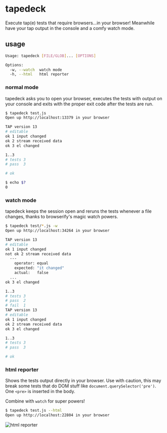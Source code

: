 
# tapedeck

Execute tap(e) tests that require browsers...in your browser!
Meanwhile have your tap output in the console and a comfy watch mode.

## usage

```bash
Usage: tapedeck [FILE/GLOB]... [OPTIONS]

Options:
  -w, --watch  watch mode       
  -h, --html   html reporter

```

### normal mode

tapedeck asks you to open your browser, executes the tests with output on your
console and exits with the proper exit code after the tests are run.

```bash
$ tapedeck test.js
Open up http://localhost:13379 in your browser

TAP version 13
# editable
ok 1 input changed
ok 2 stream received data
ok 3 el changed

1..3
# tests 3
# pass  3

# ok 

$ echo $?
0
```

### watch mode

tapedeck keeps the session open and reruns the tests whenever a file changes,
thanks to browserify's magic watch powers.

```bash
$ tapedeck test/*.js -w
Open up http://localhost:34264 in your browser

TAP version 13
# editable
ok 1 input changed
not ok 2 stream received data
  ---
    operator: equal
    expected: "it changed"
    actual:   false
  ...
ok 3 el changed

1..3
# tests 3
# pass  2
# fail  1
TAP version 13
# editable
ok 1 input changed
ok 2 stream received data
ok 3 el changed

1..3
# tests 3
# pass  3

# ok 
```

### html reporter

Shows the tests output directly in your browser. Use with caution, this may
break some tests that do DOM stuff like `document.querySelector('pre')`.
One `<pre>` is inserted in the body.

Combine with `watch` for super powers!

```bash
$ tapedeck test.js --html
Open up http://localhost:22804 in your browser
```

![html reporter](http://i.imgur.com/TDC8c.png)
